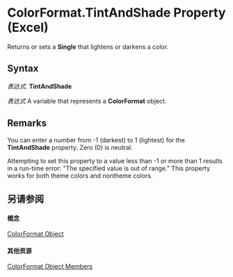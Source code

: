 
# ColorFormat.TintAndShade Property (Excel)

Returns or sets a  **Single** that lightens or darkens a color.


## Syntax

 _表达式_. **TintAndShade**

 _表达式_ A variable that represents a **ColorFormat** object.


## Remarks

You can enter a number from -1 (darkest) to 1 (lightest) for the  **TintAndShade** property. Zero (0) is neutral.

Attempting to set this property to a value less than -1 or more than 1 results in a run-time error: "The specified value is out of range." This property works for both theme colors and nontheme colors.


## 另请参阅


#### 概念


[ColorFormat Object](9bb6bc1f-9886-d290-a336-068f84cad1a9.md)
#### 其他资源


[ColorFormat Object Members](http://msdn.microsoft.com/library/2cc12fcd-da0a-56cd-e223-cd0d32496e61%28Office.15%29.aspx)